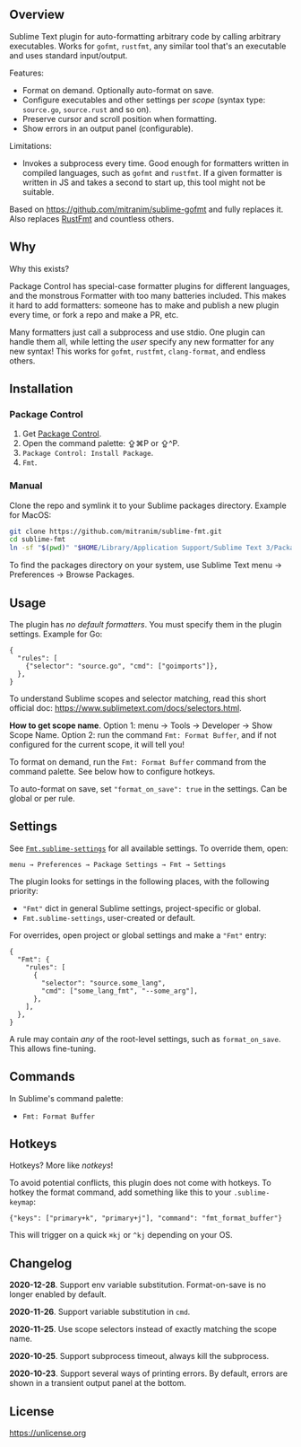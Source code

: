 ## Overview

Sublime Text plugin for auto-formatting arbitrary code by calling arbitrary executables. Works for `gofmt`, `rustfmt`, any similar tool that's an executable and uses standard input/output.

Features:

* Format on demand. Optionally auto-format on save.
* Configure executables and other settings per _scope_ (syntax type: `source.go`, `source.rust` and so on).
* Preserve cursor and scroll position when formatting.
* Show errors in an output panel (configurable).

Limitations:

* Invokes a subprocess every time. Good enough for formatters written in compiled languages, such as `gofmt` and `rustfmt`. If a given formatter is written in JS and takes a second to start up, this tool might not be suitable.

Based on https://github.com/mitranim/sublime-gofmt and fully replaces it. Also replaces [RustFmt](https://github.com/mitranim/sublime-rust-fmt) and countless others.

## Why

Why this exists?

Package Control has special-case formatter plugins for different languages, and the monstrous Formatter with too many batteries included. This makes it hard to add formatters: someone has to make and publish a new plugin every time, or fork a repo and make a PR, etc.

Many formatters just call a subprocess and use stdio. One plugin can handle them all, while letting the _user_ specify any new formatter for any new syntax! This works for `gofmt`, `rustfmt`, `clang-format`, and endless others.

## Installation

### Package Control

1. Get [Package Control](https://packagecontrol.io).
2. Open the command palette: ⇪⌘P or ⇪^P.
3. `Package Control: Install Package`.
4. `Fmt`.

### Manual

Clone the repo and symlink it to your Sublime packages directory. Example for MacOS:

```sh
git clone https://github.com/mitranim/sublime-fmt.git
cd sublime-fmt
ln -sf "$(pwd)" "$HOME/Library/Application Support/Sublime Text 3/Packages/Fmt"
```

To find the packages directory on your system, use Sublime Text menu → Preferences → Browse Packages.

## Usage

The plugin has _no default formatters_. You must specify them in the plugin settings. Example for Go:

```sublime-settings
{
  "rules": [
    {"selector": "source.go", "cmd": ["goimports"]},
  },
}
```

To understand Sublime scopes and selector matching, read this short official doc: https://www.sublimetext.com/docs/selectors.html.

**How to get scope name**. Option 1: menu → Tools → Developer → Show Scope Name. Option 2: run the command `Fmt: Format Buffer`, and if not configured for the current scope, it will tell you!

To format on demand, run the `Fmt: Format Buffer` command from the command palette. See below how to configure hotkeys.

To auto-format on save, set `"format_on_save": true` in the settings. Can be global or per rule.

## Settings

See [`Fmt.sublime-settings`](Fmt.sublime-settings) for all available settings. To override them, open:

```
menu → Preferences → Package Settings → Fmt → Settings
```

The plugin looks for settings in the following places, with the following priority:

  * `"Fmt"` dict in general Sublime settings, project-specific or global.
  * `Fmt.sublime-settings`, user-created or default.

For overrides, open project or global settings and make a `"Fmt"` entry:

```sublime-settings
{
  "Fmt": {
    "rules": [
      {
        "selector": "source.some_lang",
        "cmd": ["some_lang_fmt", "--some_arg"],
      },
    ],
  },
}
```

A rule may contain _any_ of the root-level settings, such as `format_on_save`. This allows fine-tuning.

## Commands

In Sublime's command palette:

* `Fmt: Format Buffer`

## Hotkeys

Hotkeys? More like _notkeys_!

To avoid potential conflicts, this plugin does not come with hotkeys. To hotkey
the format command, add something like this to your `.sublime-keymap`:

```sublime-keymap
{"keys": ["primary+k", "primary+j"], "command": "fmt_format_buffer"}
```

This will trigger on a quick `⌘kj` or `^kj` depending on your OS.

## Changelog

**2020-12-28**. Support env variable substitution. Format-on-save is no longer enabled by default.

**2020-11-26**. Support variable substitution in `cmd`.

**2020-11-25**. Use scope selectors instead of exactly matching the scope name.

**2020-10-25**. Support subprocess timeout, always kill the subprocess.

**2020-10-23**. Support several ways of printing errors. By default, errors are shown in a transient output panel at the bottom.

## License

https://unlicense.org
